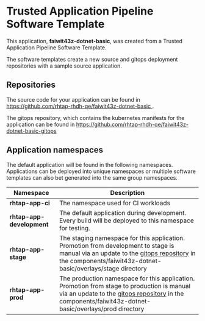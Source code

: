 # Trusted Application Pipeline Software Template

This application, **faiwit43z-dotnet-basic**, was created from a Trusted Application Pipeline Software Template.

The software templates create a new source and gitops deployment repositories with a sample source application. 

## Repositories

The source code for your application can be found in [https://github.com/rhtap-rhdh-qe/faiwit43z-dotnet-basic ](https://github.com/rhtap-rhdh-qe/faiwit43z-dotnet-basic ).
 
The gitops repository, which contains the kubernetes manifests for the application can be found in 
[https://github.com/rhtap-rhdh-qe/faiwit43z-dotnet-basic-gitops ](https://github.com/rhtap-rhdh-qe/faiwit43z-dotnet-basic-gitops ) 

## Application namespaces 

The default application will be found in the following namespaces. Applications can be deployed into unique namespaces or multiple software templates can also bet generated into the same group namespaces.  

|  Namespace   |  Description   |  
| -------- | -------- |
| **rhtap-app-ci** | The namespace used for CI workloads |
| **rhtap-app-development** | The default application during development. Every build will be deployed to this namespace for testing. |
| **rhtap-app-stage** | The staging namespace for this application. Promotion from development to stage is manual via an update to the [gitops repository](https://github.com/rhtap-rhdh-qe/faiwit43z-dotnet-basic-gitops ) in the components/faiwit43z-dotnet-basic/overlays/stage directory |
| **rhtap-app-prod** | The production namespace for this application. Promotion from stage to production is manual via an update to the [gitops repository](https://github.com/rhtap-rhdh-qe/faiwit43z-dotnet-basic-gitops ) in the components/faiwit43z-dotnet-basic/overlays/prod directory |